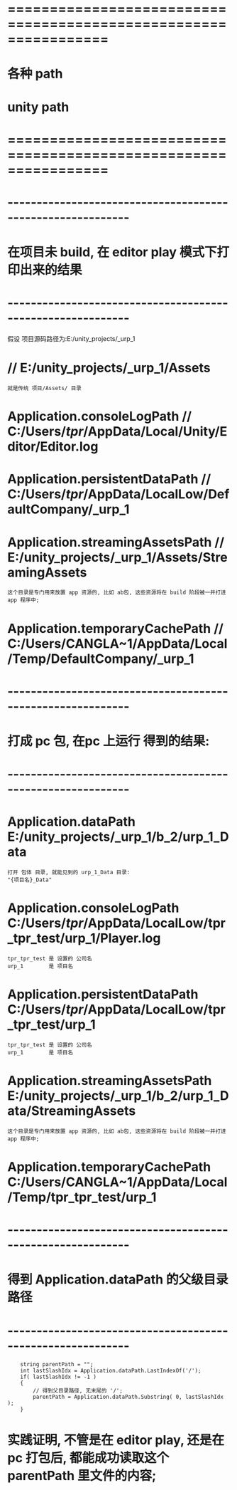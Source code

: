# ================================================================ #
#                各种 path
#                unity path
# ================================================================ #


# ----------------------------------------------------------- #
#     在项目未 build, 在 editor play 模式下打印出来的结果
# ----------------------------------------------------------- #
假设 项目源码路径为:E:/unity_projects/_urp_1

#                 // E:/unity_projects/_urp_1/Assets
    就是传统 项目/Assets/ 目录


# Application.consoleLogPath        // C:/Users/_tpr_/AppData/Local/Unity/Editor/Editor.log


# Application.persistentDataPath    // C:/Users/_tpr_/AppData/LocalLow/DefaultCompany/_urp_1


# Application.streamingAssetsPath   // E:/unity_projects/_urp_1/Assets/StreamingAssets

    这个目录是专门用来放置 app 资源的, 比如 ab包, 这些资源将在 build 阶段被一并打进 app 程序中;


# Application.temporaryCachePath    // C:/Users/CANGLA~1/AppData/Local/Temp/DefaultCompany/_urp_1



# ----------------------------------------------------------- #
#     打成 pc 包, 在pc 上运行 得到的结果:
# ----------------------------------------------------------- #


# Application.dataPath               E:/unity_projects/_urp_1/b_2/urp_1_Data
    打开 包体 目录, 就能见到的 urp_1_Data 目录:
    "{项目名}_Data"

# Application.consoleLogPath         C:/Users/_tpr_/AppData/LocalLow/tpr_tpr_test/urp_1/Player.log

    tpr_tpr_test 是 设置的 公司名
    urp_1        是 项目名


# Application.persistentDataPath     C:/Users/_tpr_/AppData/LocalLow/tpr_tpr_test/urp_1

    tpr_tpr_test 是 设置的 公司名
    urp_1        是 项目名


# Application.streamingAssetsPath    E:/unity_projects/_urp_1/b_2/urp_1_Data/StreamingAssets

    这个目录是专门用来放置 app 资源的, 比如 ab包, 这些资源将在 build 阶段被一并打进 app 程序中;


# Application.temporaryCachePath     C:/Users/CANGLA~1/AppData/Local/Temp/tpr_tpr_test/urp_1



# ----------------------------------------------------------- #
#     得到 Application.dataPath 的父级目录路径
# ----------------------------------------------------------- #

        string parentPath = "";
        int lastSlashIdx = Application.dataPath.LastIndexOf('/');
        if( lastSlashIdx != -1 )
        {    
            // 得到父目录路径, 无末尾的 '/';
            parentPath = Application.dataPath.Substring( 0, lastSlashIdx  );
        }

# 实践证明, 不管是在 editor play, 还是在 pc 打包后, 都能成功读取这个 parentPath 里文件的内容;
















